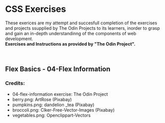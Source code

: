 # CSS Exercises

These exerices are my attempt and succesfull completion of the exercises and projects ssupplied by The Odin Projects to its learners, inorder to grasp and gain an in-depth understandinng of the components of web development.<br />
**Exercises and Instructions as provided by "The Odin Project".**

<br />

## Flex Basics - 04-Flex Information


### Credits:

- 04-flex-information exercise: The Odin Project
- berry.png:      ArtRose (Pixabay)
- pumpkins.png:   dandelion _tea (Pixabay)
- broccoli.png:   Clker-Free-Vector-Images (Pixabay)
- vegetables.png: Openclippart-Vectors
